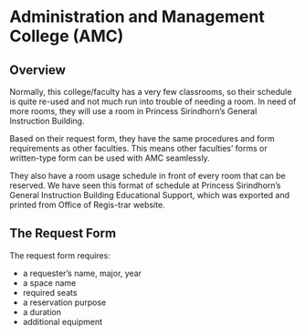 # Administration and Management College (AMC)
## Overview
Normally, this college/faculty has a very few classrooms, so their schedule is quite re-used and not much run into trouble of needing a room. In need of more rooms, they will use a room in Princess Sirindhorn’s General Instruction Building.

Based on their request form, they have the same procedures and form requirements as other faculties. This means other faculties’ forms or written-type form can be used with AMC seamlessly.

They also have a room usage schedule in front of every room that can be reserved. We have seen this format of schedule at Princess Sirindhorn’s General Instruction Building Educational Support, which was exported and printed from Office of Regis-trar website.

## The Request Form
The request form requires:
-	a requester’s name, major, year
-	a space name
-	required seats
-	a reservation purpose
-	a duration
-	additional equipment

